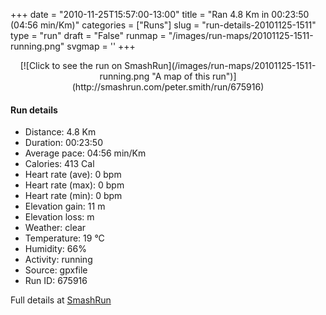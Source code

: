 +++
date = "2010-11-25T15:57:00-13:00"
title = "Ran 4.8 Km in 00:23:50 (04:56 min/Km)"
categories = ["Runs"]
slug = "run-details-20101125-1511"
type = "run"
draft = "False"
runmap = "/images/run-maps/20101125-1511-running.png"
svgmap = '<polyline points="48 100, 47 100, 44 99, 44 99, 44 97, 45 94, 45 93, 45 93, 45 92, 45 91, 45 90, 46 89, 46 88, 47 87, 47 86, 47 85, 47 84, 46 82, 47 80, 47 78, 47 75, 47 72, 47 70, 48 63, 49 61, 49 59, 49 57, 49 54, 50 52, 50 51, 50 50, 50 49, 50 48, 51 41, 51 38, 51 37, 52 33, 52 31, 52 30, 53 28, 53 23, 53 21, 54 19, 54 16, 55 13, 55 10, 55 9, 55 8, 55 4, 56 0, 56 0, 55 0, 55 0, 55 3, 54 4, 54 8, 54 12, 53 15, 53 16, 53 23, 52 25, 52 29, 51 33, 51 36, 50 39, 50 43, 50 44, 50 45, 49 51, 48 55, 48 63, 47 70, 47 71, 47 72, 46 74, 46 77, 46 78, 46 80, 46 81, 46 84, 47 85, 47 86, 47 87, 46 88, 46 89, 45 91">'
+++



<!--more-->

<center>
[![Click to see the run on SmashRun](/images/run-maps/20101125-1511-running.png "A map of this run")](http://smashrun.com/peter.smith/run/675916)
</center>

#### Run details

* Distance: 4.8 Km
* Duration: 00:23:50
* Average pace: 04:56 min/Km
* Calories: 413 Cal
* Heart rate (ave): 0 bpm
* Heart rate (max): 0 bpm
* Heart rate (min): 0 bpm
* Elevation gain: 11 m
* Elevation loss:  m
* Weather: clear
* Temperature: 19 &deg;C
* Humidity: 66%
* Activity: running
* Source: gpxfile
* Run ID: 675916

Full details at [SmashRun](http://smashrun.com/peter.smith/run/675916)